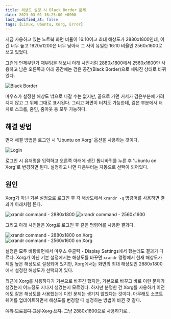 ```yaml
---
title: 해상도 설정 시 Black Border 문제
date: 2023-03-01 16:25:00 +0900
last_modified_at: false
tags: [Linux, Ubuntu, Xorg, Error]
---
```


지금 사용하고 있는 노트북 화면 비율이 16:10이고 최대 해상도가 2880x1800인데,
이건 너무 높고 1920x1200은 너무 낮아서 그 사이 유일한 16:10 비율인 2560x1600로 쓰고 있었다.

그런데 언제부턴가 재부팅을 해보니 아래 사진처럼 2880x1800에서 2560x1600만 사용하고 남은
오른쪽과 아래 공간에는 검은 공간(Black Border)으로 채워진 상태로 바뀌었다.

![Black Border](https://cdn.jsdelivr.net/gh/kimzuni/cdn/blog/ubuntu-resolution-black-border.svg)

마우스가 설정한 해상도 밖으로 나갈 수는 없지만, 끝으로 가면 커서가 검은부분에 가려지지 않고 그 위에 그대로 표시된다.
그리고 화면이 터치도 가능한데, 검은 부분에서 터치로 스크롤, 줌인, 줌아웃 등 모두 가능하다.

## 해결 방법

먼저 해결 방법은 로그인 시 'Ubuntu on Xorg' 옵션을 사용하는 것이다.

![Login](https://cdn.jsdelivr.net/gh/kimzuni/cdn/blog/ubuntu-resolution-black-border-1.png)

로그인 시 유저명을 입력하고 오른쪽 아래에 생긴 톱니바퀴를 누른 후 'Ubuntu on Xorg'로 변경하면 된다.
설정하고 나면 다음부터는 자동으로 선택이 되어있다.

## 원인

Xorg가 아닌 기본 설정으로 로그인 후 각 해상도에서 `xrandr -q` 명령어를 사용하면 결과가 아래처럼 뜬다.

<Imgbox>

![xrandr command - 2880x1800](https://cdn.jsdelivr.net/gh/kimzuni/cdn/blog/ubuntu-resolution-black-border-2.png)
![xrandr command - 2560x1600](https://cdn.jsdelivr.net/gh/kimzuni/cdn/blog/ubuntu-resolution-black-border-3.png)

</Imgbox>

그리고 아래 사진들은 Xorg로 로그인 후 같은 명령어를 사용한 결과다.

<Imgbox>

![xrandr command - 2880x1800 on Xorg](https://cdn.jsdelivr.net/gh/kimzuni/cdn/blog/ubuntu-resolution-black-border-4.png)
![xrandr command - 2560x1600 on Xorg](https://cdn.jsdelivr.net/gh/kimzuni/cdn/blog/ubuntu-resolution-black-border-5.png)

</Imgbox>

설정은 모두 바탕화면에서 마우스 우클릭 - Display Settings에서 했는데도 결과가 다르다.
Xorg가 아닌 기본 설정에서는 해상도를 바꾸면 `xrandr` 명령에서 현재 해상도가 제일 높은 해상도로 설정되어 있지만, Xorg에서는 화면의 최대 해상도인 2880x1800에서 설정한 해상도가 선택되어 있다.

최근에 Xorg를 사용하다가 기본으로 바꾸긴 했지만, 기본으로 바꾸고 바로 이런 문제가 생겼는지 어느정도 지나서 생겼는지 모르겠다.
하지만 분명한 건 Xorg를 사용하기 이전에도 같은 해상도를 사용했는데 이런 문제는 생기지 않았다는 것이다.
아무래도 소프트웨어를 업데이트하면서 해상도를 변경할 때 설정하는 방법이 바뀐 것 같다.

~~에라 모르겠다 그냥 Xorg 쓰자.~~ 그냥 2880x1800으로 사용하기로..
